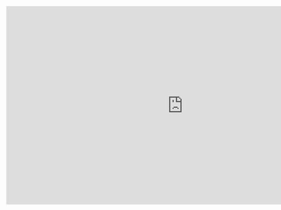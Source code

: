 <iframe width="940" height="529" src="https://www.youtube.com/embed/91zLdYEakTs" title="Guilty Gear -STRIVE- 모작(팀 포트폴리오)" frameborder="0" allow="accelerometer; autoplay; clipboard-write; encrypted-media; gyroscope; picture-in-picture" allowfullscreen></iframe>
